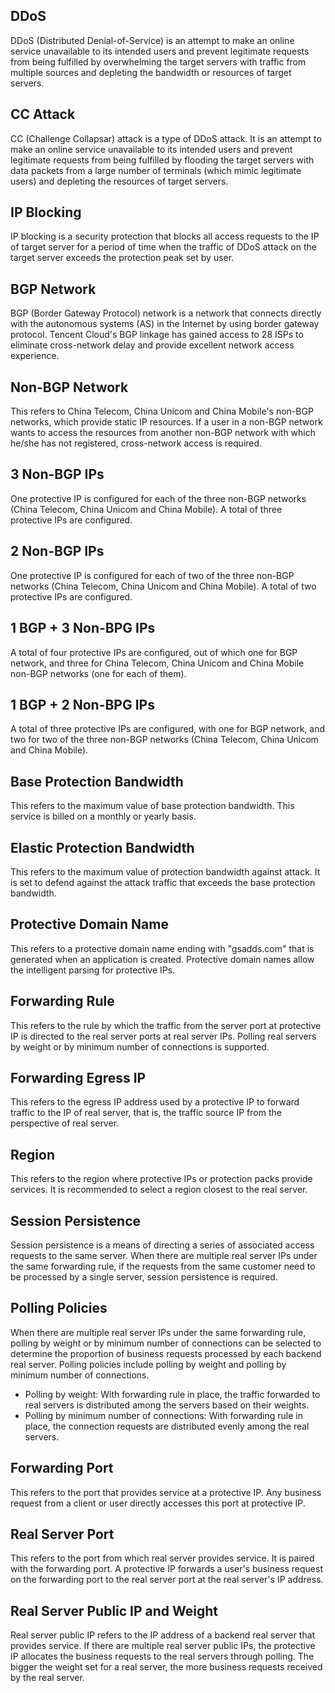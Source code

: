 [//]: # (chinagitpath:XXXXX)

## DDoS
DDoS (Distributed Denial-of-Service) is an attempt to make an online service unavailable to its intended users and prevent legitimate requests from being fulfilled by overwhelming the target servers with traffic from multiple sources and depleting the bandwidth or resources of target servers. 

## CC Attack
CC (Challenge Collapsar) attack is a type of DDoS attack. It is an attempt to make an online service unavailable to its intended users and prevent legitimate requests from being fulfilled by flooding the target servers with data packets from a large number of terminals (which mimic legitimate users) and depleting the resources of target servers. 

## IP Blocking
IP blocking is a security protection that blocks all access requests to the IP of target server for a period of time when the traffic of DDoS attack on the target server exceeds the protection peak set by user.

## BGP Network
BGP (Border Gateway Protocol) network is a network that connects directly with the autonomous systems (AS) in the Internet by using border gateway protocol. Tencent Cloud's BGP linkage has gained access to 28 ISPs to eliminate cross-network delay and provide excellent network access experience.

## Non-BGP Network
This refers to China Telecom, China Unicom and China Mobile's non-BGP networks, which provide static IP resources. If a user in a non-BGP network wants to access the resources from another non-BGP network with which he/she has not registered, cross-network access is required.

## 3 Non-BGP IPs
One protective IP is configured for each of the three non-BGP networks (China Telecom, China Unicom and China Mobile). A total of three protective IPs are configured.

## 2 Non-BGP IPs
One protective IP is configured for each of two of the three non-BGP networks (China Telecom, China Unicom and China Mobile). A total of two protective IPs are configured.

## 1 BGP + 3 Non-BPG IPs
A total of four protective IPs are configured, out of which one for BGP network, and three for China Telecom, China Unicom and China Mobile non-BGP networks (one for each of them).

## 1 BGP + 2 Non-BPG IPs
A total of three protective IPs are configured, with one for BGP network, and two for two of the three non-BGP networks (China Telecom, China Unicom and China Mobile).

## Base Protection Bandwidth
This refers to the maximum value of base protection bandwidth. This service is billed on a monthly or yearly basis.

## Elastic Protection Bandwidth
This refers to the maximum value of protection bandwidth against attack. It is set to defend against the attack traffic that exceeds the base protection bandwidth.

## Protective Domain Name
This refers to a protective domain name ending with "gsadds.com" that is generated when an application is created. Protective domain names allow the intelligent parsing for protective IPs.

## Forwarding Rule
This refers to the rule by which the traffic from the server port at protective IP is directed to the real server ports at real server IPs. Polling real servers by weight or by minimum number of connections is supported.

## Forwarding Egress IP
This refers to the egress IP address used by a protective IP to forward traffic to the IP of real server, that is, the traffic source IP from the perspective of real server. 

## Region
This refers to the region where protective IPs or protection packs provide services. It is recommended to select a region closest to the real server.

## Session Persistence
Session persistence is a means of directing a series of associated access requests to the same server. When there are multiple real server IPs under the same forwarding rule, if the requests from the same customer need to be processed by a single server, session persistence is required.

## Polling Policies
When there are multiple real server IPs under the same forwarding rule, polling by weight or by minimum number of connections can be selected to determine the proportion of business requests processed by each backend real server. Polling policies include polling by weight and polling by minimum number of connections.
 - Polling by weight: With forwarding rule in place, the traffic forwarded to real servers is distributed among the servers based on their weights.
 - Polling by minimum number of connections: With forwarding rule in place, the connection requests are distributed evenly among the real servers.

## Forwarding Port
This refers to the port that provides service at a protective IP. Any business request from a client or user directly accesses this port at protective IP.

## Real Server Port
This refers to the port from which real server provides service. It is paired with the forwarding port. A protective IP forwards a user's business request on the forwarding port to the real server port at the real server's IP address.

## Real Server Public IP and Weight
Real server public IP refers to the IP address of a backend real server that provides service. If there are multiple real server public IPs, the protective IP allocates the business requests to the real servers through polling. The bigger the weight set for a real server, the more business requests received by the real server.













































